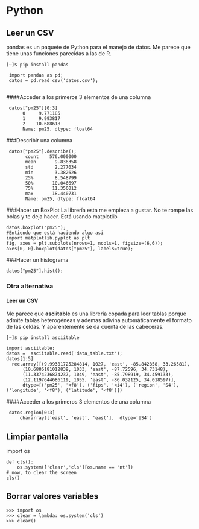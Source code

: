 ﻿# Python

## Leer un CSV 
pandas es un paquete de Python para el manejo de datos. Me parece que tiene unas funciones parecidas a las de R.

`[~]$ pip install pandas`

```
 import pandas as pd;
 datos = pd.read_csv('datos.csv');


```
####Acceder a los primeros 3 elementos de una columna
```
 datos["pm25"][0:3]
      0     9.771185
      1     9.993817
      2    10.688618
      Name: pm25, dtype: float64
```
###Describir una columna
```
 datos["pm25"].describe();
       count    576.000000
       mean       9.836358
       std        2.277034
       min        3.382626
       25%        8.548799
       50%       10.046697
       75%       11.356012
       max       18.440731
       Name: pm25, dtype: float64
```

###Hacer un BoxPlot
La librería esta me empieza a gustar. No te rompe las bolas y te deja hacer. Está usando matplotlib
```
datos.boxplot("pm25");
#Entiendo que está haciendo algo asi
import matplotlib.pyplot as plt
fig, axes = plt.subplots(nrows=1, ncols=1, figsize=(6,6));
axes[0, 0].boxplot(datos["pm25"], labels=true);
```

###Hacer un histograma
```
datos["pm25"].hist();
```
### Otra alternativa
#### Leer un CSV 

Me parece que **asciitable** es una librería copada para leer tablas porque admite tablas heterogéneas y ademas adivina automáticamente el formato de las celdas. Y aparentemente se da cuenta de las cabeceras.

`[~]$ pip install asciitable`


 ```
 import asciitable;
 datos =  asciitable.read('data_table.txt'); 
 datos[1:5]
   rec.array([(9.99381725284814, 1027, 'east', -85.842858, 33.26581),
       (10.6886181012839, 1033, 'east', -87.72596, 34.73148),
       (11.3374236874237, 1049, 'east', -85.798919, 34.459133),
       (12.1197644686119, 1055, 'east', -86.032125, 34.018597)], 
       dtype=[('pm25', '<f8'), ('fips', '<i4'), ('region', 'S4'), ('longitude', '<f8'), ('latitude', '<f8')])
```
####Acceder a los primeros 3 elementos de una columna
```
 datos.region[0:3]
     chararray(['east', 'east', 'east'],  dtype='|S4')
```

## Limpiar pantalla

import os

```
def cls():
    os.system(['clear','cls'][os.name == 'nt'])
# now, to clear the screen
cls()
```

## Borrar valores variables

```
>>> import os
>>> clear = lambda: os.system('cls')
>>> clear()

```
  
